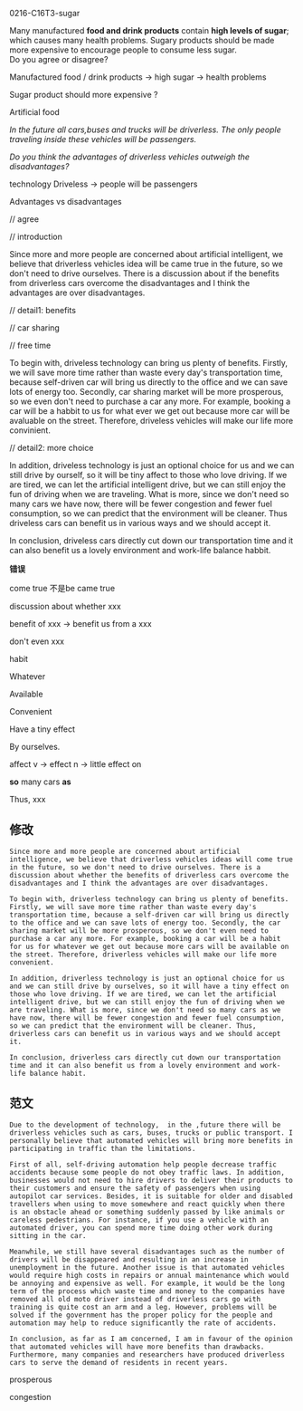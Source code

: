 0216-C16T3-sugar

Many manufactured **food and drink products** contain **high levels of sugar**; which causes many health problems. Sugary products should be made more expensive to encourage people to consume less sugar.  
Do you agree or disagree?  



Manufactured food / drink products -> high sugar  -> health problems 

Sugar product should more expensive ?

Artificial food 





*In the future all cars,buses and trucks will be driverless. The only people traveling inside these vehicles will be passengers.* 



*Do you think the advantages of driverless vehicles outweigh the disadvantages?* 



technology Driveless -> people will be passengers

Advantages vs disadvantages

// agree 



// introduction

Since more and more people are concerned about artificial intelligent, we believe that driverless vehicles idea will be came true in the future, so we don't need to drive ourselves. There is a discussion about if the benefits from driverless cars overcome the disadvantages and I think the advantages are over disadvantages.

// detail1: benefits

// car sharing

// free time

To begin with, driveless technology can bring us plenty of benefits. Firstly, we will save more time rather than waste every day's transportation time, because self-driven car will bring us directly to the office and we can save lots of energy too. Secondly, car sharing market will be more prosperous, so we even don't need to purchase a car any more. For example, booking a car will be a habbit to us for what ever we get out because more car will be avaluable on the street. Therefore, driveless vehicles will make our life more convinient.

// detail2: more choice 



In addition, driveless technology is just an optional choice for us and we can still drive by ourself, so it will be tiny affect to those who love driving. If we are tired, we can let the artificial intelligent drive, but we can still enjoy the fun of driving when we are traveling. What is more, since we don't need so many cars we have now, there will be fewer congestion and fewer fuel consumption, so we can predict that the environment will be cleaner. Thus driveless cars can benefit us in various ways and we should accept it.



In conclusion, driveless cars directly cut down our transportation time and it can also benefit us a lovely environment and work-life balance habbit.



**错误**

come true 不是be came true

discussion about whether xxx

benefit of xxx -> benefit us from a xxx

don't even xxx

habit

Whatever

Available 

Convenient 

Have a tiny effect

By ourselves.

affect v -> effect n -> little effect on

**so** many cars **as** 

Thus, xxx



## 修改

```text
Since more and more people are concerned about artificial intelligence, we believe that driverless vehicles ideas will come true in the future, so we don't need to drive ourselves. There is a discussion about whether the benefits of driverless cars overcome the disadvantages and I think the advantages are over disadvantages.

To begin with, driverless technology can bring us plenty of benefits. Firstly, we will save more time rather than waste every day's transportation time, because a self-driven car will bring us directly to the office and we can save lots of energy too. Secondly, the car sharing market will be more prosperous, so we don't even need to purchase a car any more. For example, booking a car will be a habit for us for whatever we get out because more cars will be available on the street. Therefore, driverless vehicles will make our life more convenient.

In addition, driverless technology is just an optional choice for us and we can still drive by ourselves, so it will have a tiny effect on those who love driving. If we are tired, we can let the artificial intelligent drive, but we can still enjoy the fun of driving when we are traveling. What is more, since we don't need so many cars as we have now, there will be fewer congestion and fewer fuel consumption, so we can predict that the environment will be cleaner. ​Thus, driverless cars can benefit us in various ways and we should accept it.

In conclusion, driverless cars directly cut down our transportation time and it can also benefit us from a lovely environment and work-life balance habit.
```



## 范文

```
Due to the development of technology,  in the ,future there will be driverless vehicles such as cars, buses, trucks or public transport. I personally believe that automated vehicles will bring more benefits in participating in traffic than the limitations.

First of all, self-driving automation help people decrease traffic accidents because some people do not obey traffic laws. In addition, businesses would not need to hire drivers to deliver their products to their customers and ensure the safety of passengers when using autopilot car services. Besides, it is suitable for older and disabled travellers when using to move somewhere and react quickly when there is an obstacle ahead or something suddenly passed by like animals or careless pedestrians. For instance, if you use a vehicle with an automated driver, you can spend more time doing other work during sitting in the car. 

Meanwhile, we still have several disadvantages such as the number of drivers will be disappeared and resulting in an increase in unemployment in the future. Another issue is that automated vehicles would require high costs in repairs or annual maintenance which would be annoying and expensive as well. For example, it would be the long term of the process which waste time and money to the companies have removed all old moto driver instead of driverless cars go with training is quite cost an arm and a leg. However, problems will be solved if the government has the proper policy for the people and automation may help to reduce significantly the rate of accidents.

In conclusion, as far as I am concerned, I am in favour of the opinion that automated vehicles will have more benefits than drawbacks. Furthermore, many companies and researchers have produced driverless cars to serve the demand of residents in recent years.

```



prosperous

congestion









